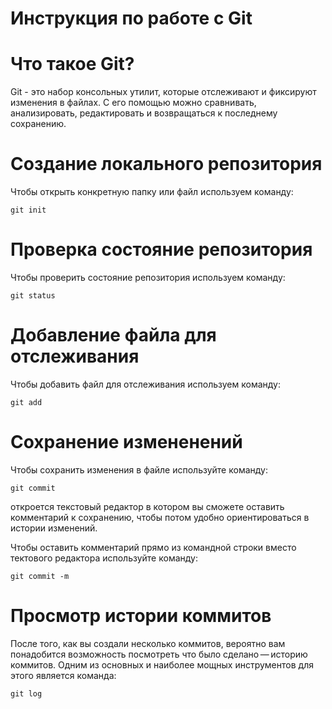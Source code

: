 # **Инструкция по работе с Git**

# Что такое Git?

Git - это набор консольных утилит, которые отслеживают и фиксируют изменения в файлах. С его помощью можно сравнивать, анализировать, редактировать и возвращаться к последнему сохранению.

# Cоздание локального репозитория

Чтобы открыть конкретную папку или файл используем команду:

    git init

# Проверка состояние репозитория

Чтобы проверить состояние репозитория используем команду:

    git status
    
# Добавление файла для отслеживания

Чтобы добавить файл для отслеживания используем команду:

    git add

# Сохранение измененений 

Чтобы сохранить изменения в файле используйте команду:

    git commit

откроется текстовый редактор в котором вы сможете оставить комментарий к сохранению, чтобы потом удобно ориентироваться в истории изменений.

Чтобы оставить комментарий прямо из командной строки вместо тектового редактора используйте команду:

    git commit -m

# Просмотр истории коммитов

После того, как вы создали несколько коммитов, вероятно вам понадобится возможность посмотреть что было сделано — историю коммитов. Одним из основных и наиболее мощных инструментов для этого является команда:

    git log

